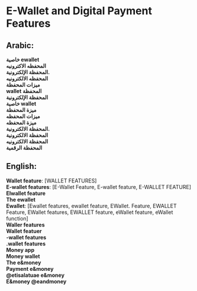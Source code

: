# **E-Wallet and Digital Payment Features**

## **Arabic**:
**خاصية ewallet**  
**المحفظه الاكترونيه**  
**المحفظة الإلكترونية.**  
**المحفظه الالكترونيه**  
**ميزات المحفظة**  
**wallet المحفظة**  
**المحفظة الإلكترونية**  
**خاصية wallet**  
**ميزة المحفظة**  
**ميزات المحفظه**  
**ميزة المحفظه**  
**المحفظة الالكترونية.**  
**المحفظة الالكترونية**  
**المحفظة الالكترونيه**  
**المحفظة الرقمية**  


## **English**:

**Wallet feature**: [WALLET FEATURES]  
**E-wallet features**: [E-Wallet Feature, E-wallet feature, E-WALLET FEATURE]  
**Elwallet feature**  
**The ewallet**  
**Ewallet**: [Ewallet features, ewallet feature, EWallet. Feature, EWALLET Feature, EWallet features, EWALLET feature, eWallet feature, eWallet function]  
**Waller features**  
**Wallet featuer**  
**-wallet features**  
**.wallet features**  
**Money app**  
**Money wallet**  
**The e&money**  
**Payment e&money**  
**@etisalatuae e&money**  
**E&money @eandmoney**  
